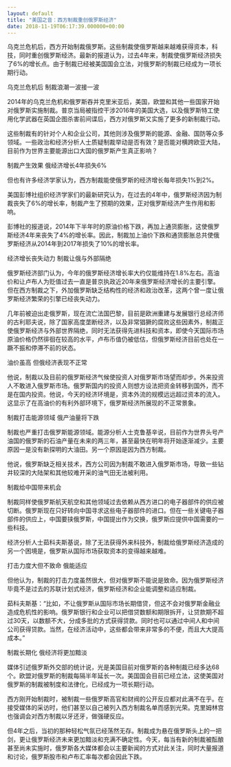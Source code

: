 ```yaml
---
layout: default
title: "美国之音：西方制裁重创俄罗斯经济"
date: 2018-11-19T06:17:39.000000+00:00
---
```


乌克兰危机后，西方开始制裁俄罗斯。这些制裁使俄罗斯越来越难获得资本，科技，同时重创俄罗斯经济。最新的报道认为，过去4年来，制裁使俄罗斯经济损失了6%的增长点。由于制裁已经被美国国会立法，对俄罗斯的制裁已经成为一项长期行动。

乌克兰危机后 制裁浪潮一波接一波

2014年的乌克兰危机和俄罗斯吞并克里米亚后，美国，欧盟和其他一些国家开始对俄罗斯实施制裁。普京当局被指控干涉2016年的美国大选，以及俄罗斯特工使用化学武器在英国企图杀害前间谍后，西方对俄罗斯又实施了更多的新制裁行动。

这些制裁有的针对个人和企业公司，其他则涉及俄罗斯的能源、金融、国防等众多领域。一些政治和经济分析人士质疑制裁举动是否有效？是否能对横跨欧亚大陆，目前作为世界主要能源出口大国的俄罗斯产生真正影响？

制裁产生效果 俄经济增长4年损失6%

但也有许多经济学家认为，西方制裁能使俄罗斯的经济增长每年损失1%到2%。

美国彭博社组织经济学家们的最新研究认为，在过去的4年中，俄罗斯经济因为制裁丧失了6%的增长率，制裁产生了预期的效果，正对俄罗斯经济产生作用和影响。

彭博社的报道说，2014年下半年时的原油价格下跌，再加上通货膨胀，这使俄罗斯经济4年来丧失了4%的增长率。因此，制裁加上油价下跌和通货膨胀总共使俄罗斯经济从2014年到2017年损失了10%的增长率。

经济增长丧失动力 制裁让俄与外部隔绝

俄罗斯经济部门认为，今年的俄罗斯经济增长率大约仅能维持在1.8%左右。高油价和让卢布人为贬值过去一直是普京执政近20年来俄罗斯经济增长的主要引擎。但在西方制裁之下，外加俄罗斯缺乏结构性的经济和政治改革，这两个曾一度让俄罗斯经济繁荣的引擎已经丧失动力。

几年前被迫出走俄罗斯，现在流亡法国巴黎，目前是欧洲重建与发展银行总经济师的古利耶夫说，除了国家高度垄断经济，以及非常猖獗的腐败这些因素外，制裁正使俄罗斯经济与外部世界隔绝，同时无法获得先进科技和资本，即使今天国际市场原油价格仍然徘徊在较高的水平，卢布币值仍被低估，但俄罗斯经济目前也处在一蹶不振和停滞不前的状态。

油价虽高 但俄经济表现不正常

他说，制裁以及目前的俄罗斯经济气候使投资人对俄罗斯市场望而却步。外来投资人不敢进入俄罗斯市场。俄罗斯国内的投资人则想方设法把资金转移到国外，而不是在国内投资。他说，今天的经济环境是，资本外流的规模远远超过资本的流入。这显示了在高油价的有利外部环境下，俄罗斯经济所展现的不正常景象。

制裁打击能源领域 俄产油量将下跌

制裁也严重打击俄罗斯能源领域。能源分析人士克鲁基辛说，目前作为世界头号产油国的俄罗斯的石油产量在未来的两三年，甚至最快在明年将开始逐渐减少。主要原因一是没有新探明的大油田。另一个原因是因为西方制裁。

他说，俄罗斯缺乏相关技术，西方公司因为制裁不敢进入俄罗斯市场，导致一些钻井较深的大陆架和其他较难开采的油气田无法被利用。

制裁给中国带来机会

制裁同样使俄罗斯航天航空和其他领域过去依赖从西方进口的电子器部件的供应被切断。俄罗斯现在只好转向中国寻求这些电子器部件的进口。但在一些关键电子器部件的供应上，中国要挟俄罗斯，中国提出作为交换，俄罗斯应提供中国需要的一些科技。

经济分析人士茹科夫斯基说，除了无法获得外来科技外，制裁给俄罗斯经济造成的另一个困境是，俄罗斯从国际市场获取资本的变得越来越难。

打击力度大但不致命 俄能适应

但他认为，制裁的打击力度虽然很大，但对俄罗斯不能说是致命。因为俄罗斯经济毕竟不是过去的苏联计划式经济，俄罗斯经济和企业能调整和适应制裁。

茹科夫斯基：“比如，不让俄罗斯从国际市场长期借贷，但这不会对俄罗斯金融业造成危机性的影响。俄罗斯银行和企业可以把借贷数额和期限拆开，让贷款期不超过30天，以数额不大，分成多批的方式获得贷款。同时也可以通过中间人和中间公司获得贷款。当然，在经济活动中，这些都会带来非常多的不便，而且大大提高成本。”

制裁长期化 俄经济将更加黯淡

媒体引述俄罗斯外交部的统计说，光是美国目前对俄罗斯的各种制裁已经多达68个。欧盟对俄罗斯的制裁每隔半年延长一次。美国国会目前已经立法，这使美国对俄罗斯的制裁被制度和法律化，已经成为一项长期行动。

西方刚开始制裁时，被制裁一些俄罗斯高官和财阀的公开反应都对此满不在乎。在接受媒体的采访时，他们甚至以自己被列入西方制裁名单而感到光荣。克里姆林宫也强调会对西方制裁以牙还牙，做强硬反应。

但4年之后，当初的那种轻松气氛已经荡然无存。制裁成为悬在俄罗斯头上的一把剑，更让俄罗斯经济未来更加黯淡和充满不确定性。今天，每当有新的制裁被酝酿甚至尚未实施时，俄罗斯各大媒体都会以主要新闻的方式对此关注，同时大量报道和讨论，俄罗斯股市和卢布汇率每次都会因此下跌。

